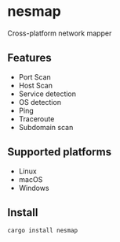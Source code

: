 # nesmap 
Cross-platform network mapper

## Features
- Port Scan
- Host Scan
- Service detection
- OS detection
- Ping
- Traceroute
- Subdomain scan

## Supported platforms
- Linux
- macOS
- Windows

## Install
`cargo install nesmap`
